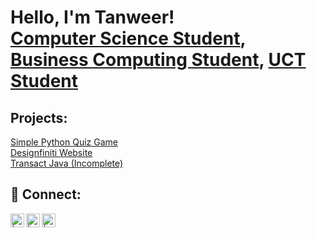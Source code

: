 <h1>Hello, I'm Tanweer! <br/><a href="">Computer Science Student</a>, <a href="">Business Computing Student</a>, <a href="">UCT Student</a></h1>

<h2> Projects:</h2>
<a href="https://github.com/Tanweer-Ahmed-Chiktay/quiz">Simple Python Quiz Game</a>
<br/>
<a href="https://github.com/Tanweer-Ahmed-Chiktay/Website">Designfiniti Website</a>
<br/>
<a href="https://github.com/Tanweer-Ahmed-Chiktay/Transact-Java">Transact Java (Incomplete)</a>
<br/>
<h2> 🤳 Connect:</h2>

[<img align="left" alt=" | Twitter" width="22px" src="https://cdn.jsdelivr.net/npm/simple-icons@v3/icons/twitter.svg" />][twitter]
[<img align="left" alt=" | LinkedIn" width="22px" src="https://cdn.jsdelivr.net/npm/simple-icons@v3/icons/linkedin.svg" />][linkedin]
[<img align="left" alt=" | Instagram" width="22px" src="https://cdn.jsdelivr.net/npm/simple-icons@v3/icons/instagram.svg" />][instagram]

[twitter]: https://twitter.com/chiktaytanweer?lang=en
[instagram]: https://www.instagram.com/tachiktay/
[linkedin]: https://za.linkedin.com/in/tanweer-chiktay-426aa6239

<!--
**** is a ✨ _special_ ✨ repository because its `README.md` (this file) appears on your GitHub profile.

Here are some ideas to get you started:

- 🔭 I’m currently working on ...
- 🌱 I’m currently learning ...
- 👯 I’m looking to collaborate on ...
- 🤔 I’m looking for help with ...
- 💬 Ask me about ...
- 📫 How to reach me: ...
- 😄 Pronouns: ...
- ⚡ Fun fact: ...
-->
